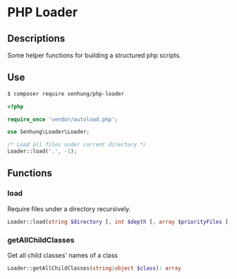 # PHP Loader

## Descriptions

Some helper functions for building a structured php scripts.

## Use

```bash
$ composer require senhung/php-loader
```

```php
<?php

require_once 'vendor/autoload.php';

use Senhung\Loader\Loader;

/* Load all files under current directory */
Loader::load('.', -1);
```

## Functions

### load

Require files under a directory recursively.

```php
Loader::load(string $directory [, int $depth [, array $priorityFiles [, array $extensions]]]): void
```

### getAllChildClasses

Get all child classes' names of a class

```php
Loader::getAllChildClasses(string|object $class): array
```

